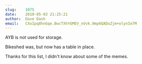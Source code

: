 ```yaml
---
slug:    1075
date:    2010-05-03 21:25:21
author:  Dave Dash
email:   CXoIpq8hnGqe.BwcTXhYGMEV_nVvk.0mp6QADuZjm+olynIe7M
---
```


AYB is not used for storage.

Bikeshed was, but now has a table in place.

Thanks for this list, I didn't know about some of the memes.
